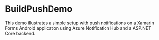 # BuildPushDemo

This demo illustrates a simple setup with push notifications on a Xamarin Forms Android application using Azure Notification Hub and a ASP.NET Core backend.
